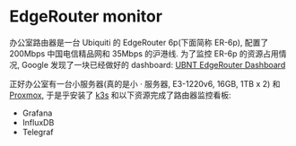 # EdgeRouter monitor

办公室路由器是一台 Ubiquiti 的 EdgeRouter 6p(下面简称 ER-6p), 配置了 200Mbps 中国电信精品网和 35Mbps 的沪港线.
为了监控 ER-6p 的资源占用情况, Google 发现了一块已经做好的 dashboard: [UBNT EdgeRouter Dashboard](https://grafana.com/grafana/dashboards/1756)

正好办公室有一台小服务器(真的是小 · 服务器, E3-1220v6, 16GB, 1TB x 2) 和 [Proxmox](https://www.proxmox.com/), 于是乎安装了 [k3s](https://k3s.io/) 和以下资源完成了路由器监控看板:

- Grafana
- InfluxDB
- Telegraf

